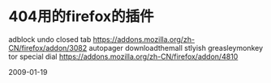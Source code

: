 # 404用的firefox的插件

adblock
undo closed tab
https://addons.mozilla.org/zh-CN/firefox/addon/3082
autopager
downloadthemall
stlyish
greasleymonkey
tor
special dial
https://addons.mozilla.org/zh-CN/firefox/addon/4810


2009-01-19